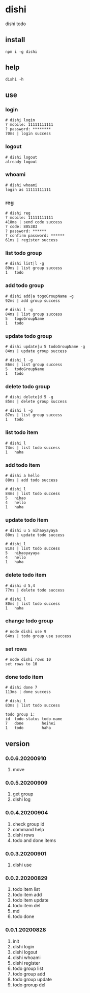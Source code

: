 # dishi
dishi todo

## install
```
npm i -g dishi
```

## help
```
dishi -h
```

## use
### login
```
# dishi login
? mobile: 11111111111
? password: ********
70ms | login success
```

### logout
```
# dishi logout
already logout
```

### whoami
```
# dishi whoami
login as 11111111111
```

### reg
```
# dishi reg
? mobile: 11111111111
418ms | send code success
? code: 805383
? password: ******
? confirm password: ******
61ms | register success
```

### list todo group
```
# dishi list|l -g
89ms | list group success
1	todo
```

### add todo group
```
# dishi add|a togoGroupName -g
92ms | add group success

# dishi l -g
84ms | list group success
5	togoGroupName
1	todo
```

### update todo group
```
# dishi update|u 5 todoGroupName -g
84ms | update group success

# dishi l -g
86ms | list group success
5	todoGroupName
1	todo
```

### delete todo group
```
# dishi delete|d 5 -g
85ms | delete group success

# dishi l -g
87ms | list group success
1	todo
```

### list todo item
```
# dishi l
74ms | list todo success
1	haha
```

### add todo item
```
# dishi a hello
88ms | add todo success

# dishi l
84ms | list todo success
5	nihao
4	hello
1	haha
```

### update todo item
```
# dishi u 5 nihaoyayaya
80ms | update todo success

# dishi l
81ms | list todo success
5	nihaoyayaya
4	hello
1	haha
```

### delete todo item
```
# dishi d 5,4
77ms | delete todo success

# dishi l
80ms | list todo success
1	haha
```

### change todo group
```
# node dishi use 9
64ms | todo group use success
```

### set rows
```
# node dishi rows 10
set rows to 10
```

### done todo item
```
# dishi done 7
113ms | done success

# dishi l
83ms | list todo success

todo group 1:
id	todo-status	todo-name
7	done		heihei
1	todo		haha
```

## version
### 0.0.6.20200910
1. move

### 0.0.5.20200909
1. get group
2. dishi log

### 0.0.4.20200904
1. check group id
2. command help
3. dishi rows
4. todo and done items

### 0.0.3.20200901
1. dishi use

### 0.0.2.20200829
1. todo item list
2. todo item add
3. todo item update
4. todo item del
5. md
6. todo done

### 0.0.1.20200828
1. init
2. dishi login
3. dishi logout
4. dishi whoami
5. dishi register
6. todo group list
7. todo group add
8. todo group update
9. todo grorup del
